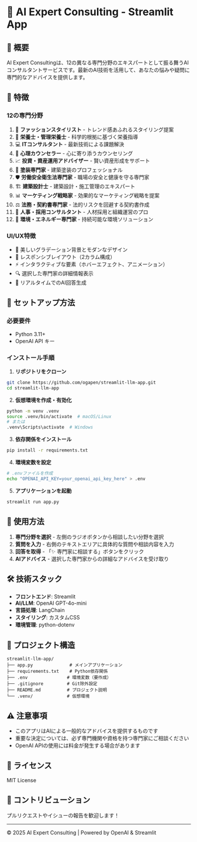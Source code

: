 # 🤖 AI Expert Consulting - Streamlit App

## 📝 概要

AI Expert Consultingは、12の異なる専門分野のエキスパートとして振る舞うAIコンサルタントサービスです。最新のAI技術を活用して、あなたの悩みや疑問に専門的なアドバイスを提供します。

## 🌟 特徴

### 12の専門分野
1. 👗 **ファッションスタイリスト** - トレンド感あふれるスタイリング提案
2. 🥗 **栄養士・管理栄養士** - 科学的根拠に基づく栄養指導
3. 💻 **ITコンサルタント** - 最新技術による課題解決
4. 💭 **心理カウンセラー** - 心に寄り添うカウンセリング
5. 📈 **投資・資産運用アドバイザー** - 賢い資産形成をサポート
6. 🎨 **塗装専門家** - 建築塗装のプロフェッショナル
7. 🛡️ **労働安全衛生法専門家** - 職場の安全と健康を守る専門家
8. 🏗️ **建築設計士** - 建築設計・施工管理のエキスパート
9. 📊 **マーケティング戦略家** - 効果的なマーケティング戦略を提案
10. ⚖️ **法務・契約書専門家** - 法的リスクを回避する契約書作成
11. 👥 **人事・採用コンサルタント** - 人材採用と組織運営のプロ
12. 🌱 **環境・エネルギー専門家** - 持続可能な環境ソリューション

### UI/UX特徴
- 🎨 美しいグラデーション背景とモダンなデザイン
- 📱 レスポンシブレイアウト（2カラム構成）
- ⚡ インタラクティブな要素（ホバーエフェクト、アニメーション）
- 🔍 選択した専門家の詳細情報表示
- 💬 リアルタイムでのAI回答生成

## 🚀 セットアップ方法

### 必要要件
- Python 3.11+
- OpenAI API キー

### インストール手順

1. **リポジトリをクローン**
```bash
git clone https://github.com/ogapen/streamlit-llm-app.git
cd streamlit-llm-app
```

2. **仮想環境を作成・有効化**
```bash
python -m venv .venv
source .venv/bin/activate  # macOS/Linux
# または
.venv\Scripts\activate  # Windows
```

3. **依存関係をインストール**
```bash
pip install -r requirements.txt
```

4. **環境変数を設定**
```bash
# .envファイルを作成
echo "OPENAI_API_KEY=your_openai_api_key_here" > .env
```

5. **アプリケーションを起動**
```bash
streamlit run app.py
```

## 🎯 使用方法

1. **専門分野を選択** - 左側のラジオボタンから相談したい分野を選択
2. **質問を入力** - 右側のテキストエリアに具体的な質問や相談内容を入力
3. **回答を取得** - 「✨ 専門家に相談する」ボタンをクリック
4. **AIアドバイス** - 選択した専門家からの詳細なアドバイスを受け取り

## 🛠️ 技術スタック

- **フロントエンド**: Streamlit
- **AI/LLM**: OpenAI GPT-4o-mini
- **言語処理**: LangChain
- **スタイリング**: カスタムCSS
- **環境管理**: python-dotenv

## 📂 プロジェクト構造

```
streamlit-llm-app/
├── app.py              # メインアプリケーション
├── requirements.txt    # Python依存関係
├── .env               # 環境変数（要作成）
├── .gitignore         # Git除外設定
├── README.md          # プロジェクト説明
└── .venv/             # 仮想環境
```

## ⚠️ 注意事項

- このアプリはAIによる一般的なアドバイスを提供するものです
- 重要な決定については、必ず専門機関や資格を持つ専門家にご相談ください
- OpenAI APIの使用には料金が発生する場合があります

## 📄 ライセンス

MIT License

## 🤝 コントリビューション

プルリクエストやイシューの報告を歓迎します！

---

© 2025 AI Expert Consulting | Powered by OpenAI & Streamlit